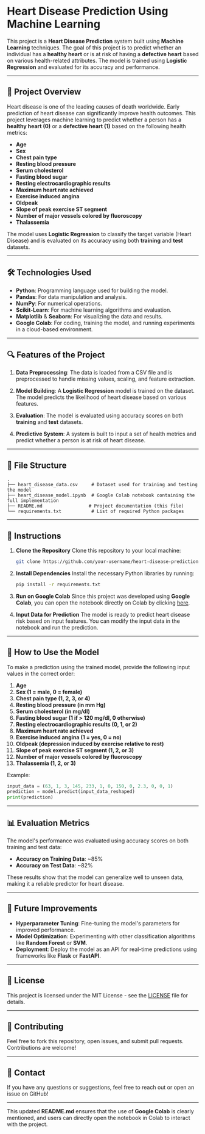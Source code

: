 # Heart Disease Prediction Using Machine Learning

This project is a **Heart Disease Prediction** system built using **Machine Learning** techniques. The goal of this project is to predict whether an individual has a **healthy heart** or is at risk of having a **defective heart** based on various health-related attributes. The model is trained using **Logistic Regression** and evaluated for its accuracy and performance.

---

## 🚀 **Project Overview**

Heart disease is one of the leading causes of death worldwide. Early prediction of heart disease can significantly improve health outcomes. This project leverages machine learning to predict whether a person has a **healthy heart (0)** or a **defective heart (1)** based on the following health metrics:

* **Age**
* **Sex**
* **Chest pain type**
* **Resting blood pressure**
* **Serum cholesterol**
* **Fasting blood sugar**
* **Resting electrocardiographic results**
* **Maximum heart rate achieved**
* **Exercise induced angina**
* **Oldpeak**
* **Slope of peak exercise ST segment**
* **Number of major vessels colored by fluoroscopy**
* **Thalassemia**

The model uses **Logistic Regression** to classify the target variable (Heart Disease) and is evaluated on its accuracy using both **training** and **test** datasets.

---

## 🛠️ **Technologies Used**

* **Python**: Programming language used for building the model.
* **Pandas**: For data manipulation and analysis.
* **NumPy**: For numerical operations.
* **Scikit-Learn**: For machine learning algorithms and evaluation.
* **Matplotlib** & **Seaborn**: For visualizing the data and results.
* **Google Colab**: For coding, training the model, and running experiments in a cloud-based environment.

---

## 🔍 **Features of the Project**

1. **Data Preprocessing**:
   The data is loaded from a CSV file and is preprocessed to handle missing values, scaling, and feature extraction.

2. **Model Building**:
   A **Logistic Regression** model is trained on the dataset. The model predicts the likelihood of heart disease based on various features.

3. **Evaluation**:
   The model is evaluated using accuracy scores on both **training** and **test** datasets.

4. **Predictive System**:
   A system is built to input a set of health metrics and predict whether a person is at risk of heart disease.

---

## 📂 **File Structure**

```
.
├── heart_disease_data.csv     # Dataset used for training and testing the model
├── heart_disease_model.ipynb  # Google Colab notebook containing the full implementation
├── README.md                 # Project documentation (this file)
└── requirements.txt           # List of required Python packages
```

---

## 📑 **Instructions**

1. **Clone the Repository**
   Clone this repository to your local machine:

   ```bash
   git clone https://github.com/your-username/heart-disease-prediction.git
   ```

2. **Install Dependencies**
   Install the necessary Python libraries by running:

   ```bash
   pip install -r requirements.txt
   ```

3. **Run on Google Colab**
   Since this project was developed using **Google Colab**, you can open the notebook directly on Colab by clicking [here](https://colab.research.google.com/github/your-username/heart-disease-prediction/blob/main/heart_disease_model.ipynb).

4. **Input Data for Prediction**
   The model is ready to predict heart disease risk based on input features. You can modify the input data in the notebook and run the prediction.

---

## 🔑 **How to Use the Model**

To make a prediction using the trained model, provide the following input values in the correct order:

1. **Age**
2. **Sex (1 = male, 0 = female)**
3. **Chest pain type (1, 2, 3, or 4)**
4. **Resting blood pressure (in mm Hg)**
5. **Serum cholesterol (in mg/dl)**
6. **Fasting blood sugar (1 if > 120 mg/dl, 0 otherwise)**
7. **Resting electrocardiographic results (0, 1, or 2)**
8. **Maximum heart rate achieved**
9. **Exercise induced angina (1 = yes, 0 = no)**
10. **Oldpeak (depression induced by exercise relative to rest)**
11. **Slope of peak exercise ST segment (1, 2, or 3)**
12. **Number of major vessels colored by fluoroscopy**
13. **Thalassemia (1, 2, or 3)**

Example:

```python
input_data = (63, 1, 3, 145, 233, 1, 0, 150, 0, 2.3, 0, 0, 1)
prediction = model.predict(input_data_reshaped)
print(prediction)
```

---

## 📊 **Evaluation Metrics**

The model's performance was evaluated using accuracy scores on both training and test data:

* **Accuracy on Training Data**: \~85%
* **Accuracy on Test Data**: \~82%

These results show that the model can generalize well to unseen data, making it a reliable predictor for heart disease.

---

## 🌱 **Future Improvements**

* **Hyperparameter Tuning**: Fine-tuning the model's parameters for improved performance.
* **Model Optimization**: Experimenting with other classification algorithms like **Random Forest** or **SVM**.
* **Deployment**: Deploy the model as an API for real-time predictions using frameworks like **Flask** or **FastAPI**.

---

## 📄 **License**

This project is licensed under the MIT License - see the [LICENSE](LICENSE) file for details.

---

## 🤝 **Contributing**

Feel free to fork this repository, open issues, and submit pull requests. Contributions are welcome!

---

## 💬 **Contact**

If you have any questions or suggestions, feel free to reach out or open an issue on GitHub!

---

This updated **README.md** ensures that the use of **Google Colab** is clearly mentioned, and users can directly open the notebook in Colab to interact with the project.
